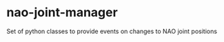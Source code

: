 nao-joint-manager
=================

Set of python classes to provide events on changes to NAO joint positions